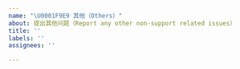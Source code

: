 ```yaml
---
name: "\U0001F9E9 其他（Others）"
about: 提出其他问题（Report any other non-support related issues）
title: ''
labels: ''
assignees: ''

---
```



